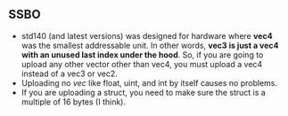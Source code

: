 ## SSBO
- std140 (and latest versions) was designed for hardware where **vec4** was the smallest addressable unit. 
In other words, **vec3 is just a vec4 with an unused last index under the hood**. So, if you are going to upload
any other vector other than vec4, you must upload a vec4 instead of a vec3 or vec2. 
- Uploading no *vec* like float, uint, and int by itself causes no problems. 
- If you are uploading a struct, you need to make sure the struct is a multiple of 16 bytes (I think).